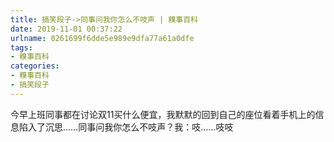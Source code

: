 ```yaml
---
title: 搞笑段子->同事问我你怎么不吱声 | 糗事百科
date: 2019-11-01 00:37:22
urlname: 0261699f6dde5e989e9dfa77a61a0dfe
tags: 
- 糗事百科
categories:
- 糗事百科
- 搞笑段子
---
```

今早上班同事都在讨论双11买什么便宜，我默默的回到自己的座位看着手机上的信息陷入了沉思……同事问我你怎么不吱声？我：吱……吱吱


